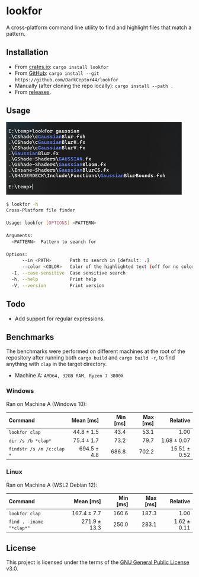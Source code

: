 # lookfor

A cross-platform command line utility to find and highlight files that match a pattern.

## Installation

- From [crates.io](https://crates.io/crates/lookfor): `cargo install lookfor`
- From [GitHub](https://github.com/DarkCeptor44/lookfor): `cargo install --git https://github.com/DarkCeptor44/lookfor`
- Manually (after cloning the repo locally): `cargo install --path .`
- From [releases](https://github.com/DarkCeptor44/lookfor/releases/latest).

## Usage

![usage](usage.png)

```sh
$ lookfor -h
Cross-Platform file finder

Usage: lookfor [OPTIONS] <PATTERN>

Arguments:
  <PATTERN>  Pattern to search for

Options:
      --in <PATH>       Path to search in [default: .]
      --color <COLOR>   Color of the highlighted text (off for no color) [default: blue]
  -I, --case-sensitive  Case sensitive search
  -h, --help            Print help
  -V, --version         Print version
```

## Todo

- Add support for regular expressions.

## Benchmarks

The benchmarks were performed on different machines at the root of the repository after running both `cargo build` and `cargo build -r`, to find anything with `clap` in the target directory.

- Machine A: `AMD64, 32GB RAM, Ryzen 7 3800X`

### Windows

Ran on Machine A (Windows 10):

| Command | Mean [ms] | Min [ms] | Max [ms] | Relative |
|:---|---:|---:|---:|---:|
| `lookfor clap` | 44.8 ± 1.5 | 43.4 | 53.1 | 1.00 |
| `dir /s /b *clap*` | 75.4 ± 1.7 | 73.2 | 79.7 | 1.68 ± 0.07 |
| `findstr /s /m /c:clap *` | 694.5 ± 4.8 | 686.8 | 702.2 | 15.51 ± 0.52 |

### Linux

Ran on Machine A (WSL2 Debian 12):

| Command | Mean [ms] | Min [ms] | Max [ms] | Relative |
|:---|---:|---:|---:|---:|
| `lookfor clap` | 167.4 ± 7.7 | 160.6 | 187.3 | 1.00 |
| `find . -iname "*clap*"` | 271.9 ± 13.3 | 250.0 | 283.1 | 1.62 ± 0.11 |

## License

This project is licensed under the terms of the [GNU General Public License](LICENSE) v3.0.
